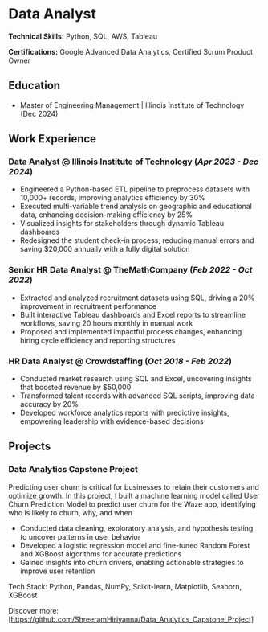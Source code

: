 # Data Analyst
**Technical Skills:** Python, SQL, AWS, Tableau

**Certifications:** Google Advanced Data Analytics, Certified Scrum Product Owner

## Education
- Master of Engineering Management | Illinois Institute of Technology (Dec 2024)

## Work Experience
### Data Analyst @ Illinois Institute of Technology (_Apr 2023 - Dec 2024_)
- Engineered a Python-based ETL pipeline to preprocess datasets with 10,000+ records, improving analytics efficiency by 30%
- Executed multi-variable trend analysis on geographic and educational data, enhancing decision-making efficiency by 25%
- Visualized insights for stakeholders through dynamic Tableau dashboards
- Redesigned the student check-in process, reducing manual errors and saving $20,000 annually with a fully digital solution

### Senior HR Data Analyst @ TheMathCompany (_Feb 2022 - Oct 2022_)
- Extracted and analyzed recruitment datasets using SQL, driving a 20% improvement in recruitment performance
- Built interactive Tableau dashboards and Excel reports to streamline workflows, saving 20 hours monthly in manual work
- Proposed and implemented impactful process changes, enhancing hiring cycle efficiency and reporting structures

### HR Data Analyst @ Crowdstaffing (_Oct 2018 - Feb 2022_)
- Conducted market research using SQL and Excel, uncovering insights that boosted revenue by $50,000
- Transformed talent records with advanced SQL scripts, improving data accuracy by 20%
- Developed workforce analytics reports with predictive insights, empowering leadership with evidence-based decisions

## Projects
### Data Analytics Capstone Project
Predicting user churn is critical for businesses to retain their customers and optimize growth. In this project, I built a machine learning model called User Churn Prediction Model to predict user churn for the Waze app, identifying who is likely to churn, why, and when
- Conducted data cleaning, exploratory analysis, and hypothesis testing to uncover patterns in user behavior
- Developed a logistic regression model and fine-tuned Random Forest and XGBoost algorithms for accurate predictions
- Gained insights into churn drivers, enabling actionable strategies to improve user retention

Tech Stack: Python, Pandas, NumPy, Scikit-learn, Matplotlib, Seaborn, XGBoost

Discover more: [https://github.com/ShreeramHiriyanna/Data_Analytics_Capstone_Project]
